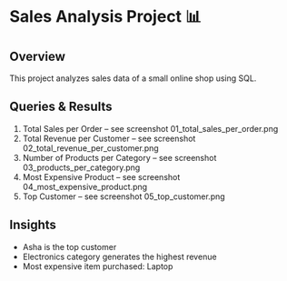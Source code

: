 # Sales Analysis Project 📊

## Overview
This project analyzes sales data of a small online shop using SQL. 

## Queries & Results
1. Total Sales per Order – see screenshot 01_total_sales_per_order.png
2. Total Revenue per Customer – see screenshot 02_total_revenue_per_customer.png
3. Number of Products per Category – see screenshot 03_products_per_category.png
4. Most Expensive Product – see screenshot 04_most_expensive_product.png
5. Top Customer – see screenshot 05_top_customer.png

## Insights
- Asha is the top customer
- Electronics category generates the highest revenue
- Most expensive item purchased: Laptop
